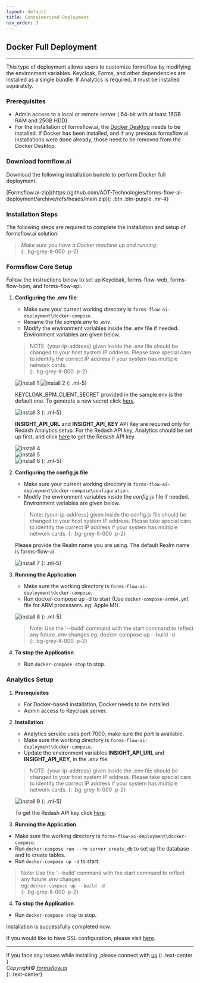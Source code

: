 ```yaml
---
layout: default
title: Containerized Deployment 
nav_order: 3
---
```


## Docker Full Deployment

---

This type of deployment allows users to customize formsflow by modifying the environment variables. Keycloak, Forms, and other dependencies are installed as a single bundle. If Analytics is required, it must be installed separately.  

### Prerequisites  
- Admin access to a local or remote server ( 64-bit with at least 16GB RAM and 25GB HDD).
- For the installation of formsflow.ai, the <a href="https://www.docker.com/" target="_blank" >Docker Desktop</a> needs to be installed. If Docker has been installed, and if any previous formsflow.ai installations were done already, those need to be removed from the Docker Desktop.

### Download formflow.ai   

Download the following installation bundle to perform Docker full deployment.  

<span class="fs-5">
[Formsflow.ai-zip](https://github.com/AOT-Technologies/forms-flow-ai-deployment/archive/refs/heads/main.zip){: .btn .btn-purple .mr-4}
</span>

### Installation Steps  

The following steps are required to complete the installation and setup of formsflow.ai solution:


> *Make sure you have a Docker machine up and running*.  
{: .bg-grey-lt-000 .p-2}


### Formsflow Core Setup  

Follow the instructions below to set up Keycloak, forms-flow-web, forms-flow-bpm, and forms-flow-api.

1. **Configuring the .env file**
   - Make sure your current working directory is `forms-flow-ai-deployment\docker-compose`.
   - Rename the file *sample.env* to *.env*.
   - Modify the environment variables inside the .env file if needed. Environment variables are given below.  

   > NOTE: {your-ip-address} given inside the .env file should be changed to your host system IP address. Please take special care to identify the correct IP address if your system has multiple network cards.  
   {: .bg-grey-lt-000 .p-2}

   ![install 1](../../assets//DockerFull/dockerfull_1.png)
   ![install 2](../../assets//DockerFull/dockerfull_2.png)
   {: .ml-5}
   
   KEYCLOAK_BPM_CLIENT_SECRET provided in the sample.env is the default one. To generate a new secret click
    <a href="/forms-flow-installation-doc/Pages/Server/setUp/bpmSecret.html" target="_blank">here</a>. 
   
   
   ![install 3](../../assets//DockerFull/dockerfull_3.png)
   {: .ml-5}
   
   **INSIGHT_API_URL** and **INSIGHT_API_KEY** API Key are required only for Redash Analytics setup. For the  Redash API key, Analytics should be set up first,    and click  <a href="/forms-flow-installation-doc/Pages/Server/setUp/Analytics.html#get-the-redash-api-key"     target="_blank">here</a> to get the Redash API key.  
   
   
   ![install 4](../../assets//DockerFull/dockerfull_4.png)  
   ![install 5](../../assets//DockerFull/dockerfull_5.png)  
   ![install 6](../../assets//DockerFull/dockerfull_6.png) 
    {: .ml-5}


2. **Configuring the config.js file**
   - Make sure your current working directory is `forms-flow-ai-deployment\docker-compose\configuration`.
   - Modify the environment variables inside the *config.js*  file if needed. Environment variables are given below.  

   >Note: {your-ip-address} given inside the config.js  file should be changed to your host system IP address. Please take special care to identify the correct IP address if your system has multiple network cards.
   {: .bg-grey-lt-000 .p-2}
  
   Please provide the Realm name you are using. The default Realm name is forms-flow-ai.

   ![install 7](../../assets//DockerFull/dockerfull_7.png)
   {: .ml-5}

3. **Running the Application**
   - Make sure the working directory is `forms-flow-ai-deployment\docker-compose`.  
   - Run docker-compose up -d to start (Use `docker-compose-arm64.yml` file for ARM processers. eg: Apple M1). 

   ![install 8](../../assets//DockerFull/dockerfull_8.png)
   {: .ml-5}

    >Note: 
     >Use the ‘--build’  command with the start command to reflect any future *.env* changes 
     >eg: docker-compose up --build -d  
     {: .bg-grey-lt-000 .p-2}
4. **To stop the Application**
     - Run `docker-compose stop` to stop.


### Analytics Setup  
1. **Prerequisites**
   - For Docker-based installation, Docker needs to be installed.
   - Admin access to Keycloak server.  

2. **Installation**  
   - Analytics service uses port 7000, make sure the port is available.
   - Make sure the working directory is `forms-flow-ai-deployment\docker-compose`.
   - Update the environment variables **INSIGHT_API_URL** and **INSIGHT_API_KEY**, in the *.env* file.   

   >NOTE: {your-ip-address} given inside the .env file should be changed to your host system IP address. Please take special care to identify the correct IP address if your system has multiple network cards.
   {: .bg-grey-lt-000 .p-2}  

   ![install 9](../../assets//DockerFull/dockerfull_9.png)
   {: .ml-5}  

   To get the Redash API key click <a href="/forms-flow-installation-doc/Pages/Server/setUp/Analytics.html#get-the-redash-api-key" target="_blank">here</a>.

3. **Running the Application** 
  - Make sure the working directory is `forms-flow-ai-deployment\docker-compose`.
  - Run `docker-compose run --rm server create_db` to set up the database and to create tables.
  - Run `docker-compose up -d` to start.

>Note: 
>Use the ‘--build’  command with the start command to reflect any future *.env* changes   
>eg: `docker-compose up --build -d`  
{: .bg-grey-lt-000 .p-2}

4. **To stop the Application**  

 - Run `docker-compose stop` to stop.


Installation is successfully completed now. 

If you would like to have SSL configuration, please visit <a href="/forms-flow-installation-doc/Pages/Server/Serverdeploytment.html" target="_blank">here</a>.


--- 
If you face any issues while installing ,please connect with [us](https://github.com/AOT-Technologies/forms-flow-ai/issues)
{: .text-center }
<br>
*Copyright© [formsflow.ai](https://formsflow.ai/)*   
{: .text-center}
